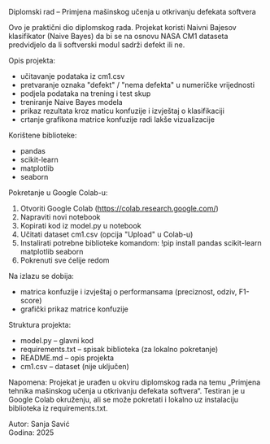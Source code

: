 Diplomski rad – Primjena mašinskog učenja u otkrivanju defekata softvera

Ovo je praktični dio diplomskog rada. Projekat koristi Naivni Bajesov klasifikator (Naive Bayes) da bi se na osnovu NASA CM1 dataseta predvidjelo da li softverski modul sadrži defekt ili ne.

Opis projekta:
- učitavanje podataka iz cm1.csv
- pretvaranje oznaka "defekt" / "nema defekta" u numeričke vrijednosti
- podjela podataka na trening i test skup
- treniranje Naive Bayes modela
- prikaz rezultata kroz maticu konfuzije i izvještaj o klasifikaciji
- crtanje grafikona matrice konfuzije radi lakše vizualizacije

Korištene biblioteke:
- pandas
- scikit-learn
- matplotlib
- seaborn

Pokretanje u Google Colab-u:
1. Otvoriti Google Colab (https://colab.research.google.com/)
2. Napraviti novi notebook
3. Kopirati kod iz model.py u notebook
4. Učitati dataset cm1.csv (opcija "Upload" u Colab-u)
5. Instalirati potrebne biblioteke komandom:
   !pip install pandas scikit-learn matplotlib seaborn
6. Pokrenuti sve ćelije redom

Na izlazu se dobija:
- matrica konfuzije i izvještaj o performansama (preciznost, odziv, F1-score)
- grafički prikaz matrice konfuzije

Struktura projekta:
- model.py – glavni kod
- requirements.txt – spisak biblioteka (za lokalno pokretanje)
- README.md – opis projekta
- cm1.csv – dataset (nije uključen)

Napomena:
Projekat je urađen u okviru diplomskog rada na temu „Primjena tehnika mašinskog učenja u otkrivanju defekata softvera“. Testiran je u Google Colab okruženju, ali se može pokretati i lokalno uz instalaciju biblioteka iz requirements.txt.

Autor: Sanja Savić  
Godina: 2025
